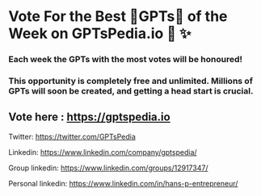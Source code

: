 # Vote For the Best 🤖GPTs🤖 of the Week on GPTsPedia.io 🚀 ✨

 ### Each week the GPTs with the most votes will be honoured!

 ### This opportunity is completely free and unlimited. Millions of GPTs will soon be created, and getting a head start is crucial.

## Vote here : https://gptspedia.io

Twitter: https://twitter.com/GPTsPedia

Linkedin: https://www.linkedin.com/company/gptspedia/

Group linkedin: https://www.linkedin.com/groups/12917347/

Personal linkedin: https://www.linkedin.com/in/hans-p-entrepreneur/

